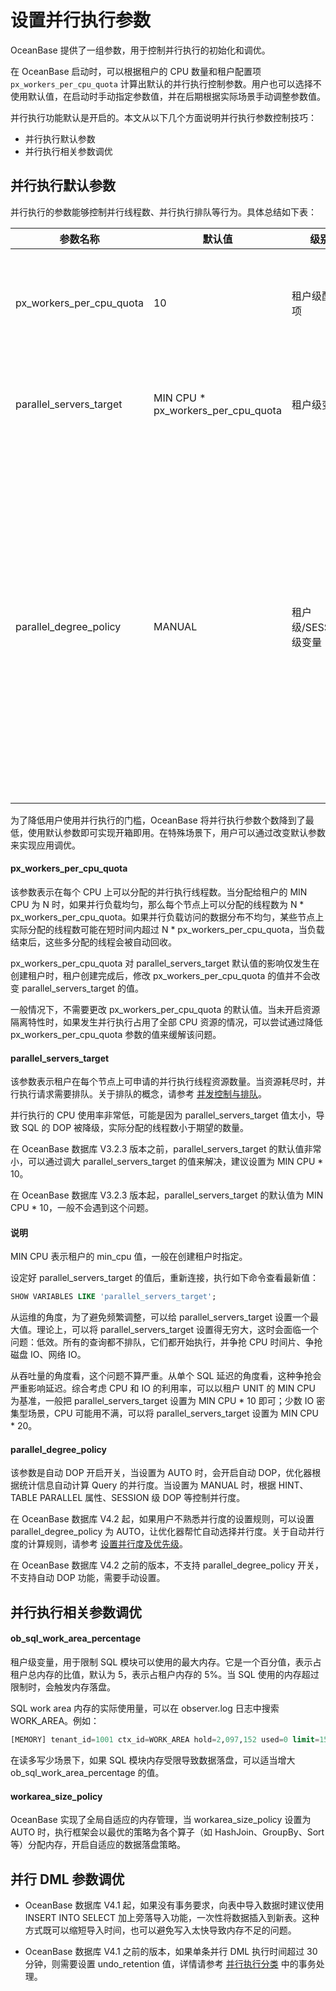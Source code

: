 # 设置并行执行参数

OceanBase 提供了一组参数，用于控制并行执行的初始化和调优。

在 OceanBase 启动时，可以根据租户的 CPU 数量和租户配置项 `px_workers_per_cpu_quota` 计算出默认的并行执行控制参数。用户也可以选择不使用默认值，在启动时手动指定参数值，并在后期根据实际场景手动调整参数值。

并行执行功能默认是开启的。本文从以下几个方面说明并行执行参数控制技巧：

* 并行执行默认参数
* 并行执行相关参数调优

## 并行执行默认参数

并行执行的参数能够控制并行线程数、并行执行排队等行为。具体总结如下表：

| 参数名称 | 默认值 | 级别 | 说明 |
| --- | --- | --- | --- |
| px_workers_per_cpu_quota | 10  | 租户级配置项 | 每个 CPU 上可以分配的并行执行线程数，取值范围 \[1,20\] 。|
| parallel_servers_target  | MIN CPU * px_workers_per_cpu_quota | 租户级变量 | 表示租户在每个节点上可申请的并行执行线程数量。 |
| parallel_degree_policy   | MANUAL | 租户级/SESSION 级变量 | 自动 DOP 开启开关，当设置为 AUTO 时，会开启自动 DOP，优化器根据统计信息自动计算 Query 的并行度。当设置为 MANUAL 时，根据 HINT、TABLE PARALLEL 属性、SESSION 级 DOP 等控制并行度。 |

为了降低用户使用并行执行的门槛，OceanBase 将并行执行参数个数降到了最低，使用默认参数即可实现开箱即用。在特殊场景下，用户可以通过改变默认参数来实现应用调优。

#### px_workers_per_cpu_quota

该参数表示在每个 CPU 上可以分配的并行执行线程数。当分配给租户的 MIN CPU 为 N 时，如果并行负载均匀，那么每个节点上可以分配的线程数为 N * px_workers_per_cpu_quota。如果并行负载访问的数据分布不均匀，某些节点上实际分配的线程数可能在短时间内超过 N * px_workers_per_cpu_quota，当负载结束后，这些多分配的线程会被自动回收。

px_workers_per_cpu_quota 对 parallel_servers_target 默认值的影响仅发生在创建租户时，租户创建完成后，修改 px_workers_per_cpu_quota 的值并不会改变 parallel_servers_target 的值。

一般情况下，不需要更改 px_workers_per_cpu_quota 的默认值。当未开启资源隔离特性时，如果发生并行执行占用了全部 CPU 资源的情况，可以尝试通过降低 px_workers_per_cpu_quota 参数的值来缓解该问题。

#### parallel_servers_target

该参数表示租户在每个节点上可申请的并行执行线程资源数量。当资源耗尽时，并行执行请求需要排队。关于排队的概念，请参考 [并发控制与排队](200.concurrency-control-and-queuing.md)。

并行执行的 CPU 使用率非常低，可能是因为 parallel_servers_target 值太小，导致 SQL 的 DOP 被降级，实际分配的线程数小于期望的数量。

在 OceanBase 数据库 V3.2.3 版本之前，parallel_servers_target 的默认值非常小，可以通过调大 parallel_servers_target 的值来解决，建议设置为 MIN CPU * 10。

在 OceanBase 数据库 V3.2.3 版本起，parallel_servers_target 的默认值为 MIN CPU * 10，一般不会遇到这个问题。

<main id="notice" type='explain'>
    <h4>说明</h4>
    <p>MIN CPU 表示租户的 min_cpu 值，一般在创建租户时指定。</p>
</main>

设定好 parallel_servers_target 的值后，重新连接，执行如下命令查看最新值：

```sql
SHOW VARIABLES LIKE 'parallel_servers_target';
```

从运维的角度，为了避免频繁调整，可以给 parallel_servers_target 设置一个最大值。理论上，可以将 parallel_servers_target 设置得无穷大，这时会面临一个问题：低效。所有的查询都不排队，它们都开始执行，并争抢 CPU 时间片、争抢磁盘 IO、网络 IO。

从吞吐量的角度看，这个问题不算严重。从单个 SQL 延迟的角度看，这种争抢会严重影响延迟。综合考虑 CPU 和 IO 的利用率，可以以租户 UNIT 的 MIN CPU 为基准，一般把 parallel_servers_target 设置为 MIN CPU * 10 即可；少数 IO 密集型场景，CPU 可能用不满，可以将 parallel_servers_target 设置为 MIN CPU * 20。

#### parallel_degree_policy

该参数是自动 DOP 开启开关，当设置为 AUTO 时，会开启自动 DOP，优化器根据统计信息自动计算 Query 的并行度。当设置为 MANUAL 时，根据 HINT、TABLE PARALLEL 属性、SESSION 级 DOP 等控制并行度。

在 OceanBase 数据库 V4.2 起，如果用户不熟悉并行度的设置规则，可以设置 parallel_degree_policy 为 AUTO，让优化器帮忙自动选择并行度。关于自动并行度的计算规则，请参考 [设置并行度及优先级](300.set-degree-of-parallelism.md)。

在 OceanBase 数据库 V4.2 之前的版本，不支持 parallel_degree_policy 开关，不支持自动 DOP 功能，需要手动设置。

## 并行执行相关参数调优

#### ob_sql_work_area_percentage

租户级变量，用于限制 SQL 模块可以使用的最大内存。它是一个百分值，表示占租户总内存的比值，默认为 5，表示占租户内存的 5%。当 SQL 使用的内存超过限制时，会触发内存落盘。

SQL work area 内存的实际使用量，可以在 observer.log 日志中搜索 WORK_AREA。例如：

```sql
[MEMORY] tenant_id=1001 ctx_id=WORK_AREA hold=2,097,152 used=0 limit=157,286,400
```

在读多写少场景下，如果 SQL 模块内存受限导致数据落盘，可以适当增大 ob_sql_work_area_percentage 的值。

#### workarea_size_policy

OceanBase 实现了全局自适应的内存管理，当 workarea_size_policy 设置为 AUTO 时，执行框架会以最优的策略为各个算子（如 HashJoin、GroupBy、Sort 等）分配内存，开启自适应的数据落盘策略。

## 并行 DML 参数调优

* OceanBase 数据库 V4.1 起，如果没有事务要求，向表中导入数据时建议使用 INSERT INTO SELECT 加上旁落导入功能，一次性将数据插入到新表。这种方式既可以缩短导入时间，也可以避免写入太快导致内存不足的问题。

* OceanBase 数据库 V4.1 之前的版本，如果单条并行 DML 执行时间超过 30 分钟，则需要设置 undo_retention 值，详情请参考 [并行执行分类](../150.classification-of-parallel-execution.md) 中的事务处理。
